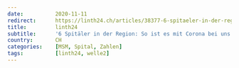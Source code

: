 ```yaml
---
date:          2020-11-11
redirect:      https://linth24.ch/articles/38377-6-spitaeler-in-der-region-so-ist-es-mit-corona-bei-uns
title:         linth24
subtitle:      '6 Spitäler in der Region: So ist es mit Corona bei uns!'
country:       CH
categories:    [MSM, Spital, Zahlen]
tags:          [linth24, welle2]
---
```


